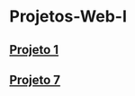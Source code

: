 # Projetos-Web-I

## [Projeto 1](https://jotinha085.github.io/Projeto1-Web-I/)
## [Projeto 7](https://jotinha085.github.io/Projeto7-Web-I/) 
